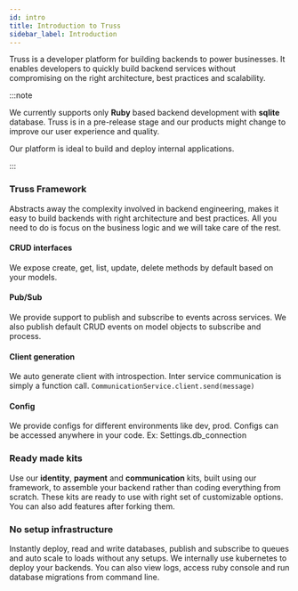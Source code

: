 ```yaml
---
id: intro
title: Introduction to Truss
sidebar_label: Introduction
---
```


Truss is a developer platform for building backends to power businesses. It
enables developers to quickly build backend services without compromising on
the right architecture, best practices and scalability.

:::note

We currently supports only **Ruby** based backend development with
**sqlite** database. Truss is in a pre-release stage and our products
might change to improve our user experience and quality.

Our platform is ideal to build and deploy internal applications.

:::


### Truss Framework
Abstracts away the complexity involved in backend engineering, makes it easy
to build backends with right architecture and best practices. All you need to
do is focus on the business logic and we will take care of the rest.

#### CRUD interfaces
We expose create, get, list, update, delete methods by default based on your
models.

#### Pub/Sub
We provide support to publish and subscribe to events across services. We also
publish default CRUD events on model objects to subscribe and process.

#### Client generation
We auto generate client with introspection. Inter service communication is
simply a function call. <code>CommunicationService.client.send(message)</code>

#### Config
We provide configs for different environments like dev, prod. Configs can be
accessed anywhere in your code. Ex: Settings.db_connection

### Ready made kits
Use our **identity**, **payment** and **communication** kits, built using
our framework, to assemble your backend rather than coding everything from
scratch. These kits are ready to use with right set of customizable options.
You can also add features after forking them.

### No setup infrastructure
Instantly deploy, read and write databases, publish and subscribe to queues
and auto scale to loads without any setups. We internally use kubernetes to
deploy your backends. You can also view logs, access ruby console and run
database migrations from command line.
